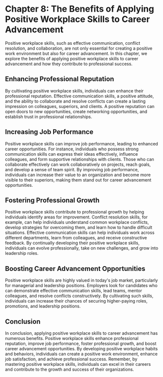 Chapter 8: The Benefits of Applying Positive Workplace Skills to Career Advancement
===================================================================================

Positive workplace skills, such as effective communication, conflict resolution, and collaboration, are not only essential for creating a positive work environment but also for career advancement. In this chapter, we explore the benefits of applying positive workplace skills to career advancement and how they contribute to professional success.

Enhancing Professional Reputation
---------------------------------

By cultivating positive workplace skills, individuals can enhance their professional reputation. Effective communication skills, a positive attitude, and the ability to collaborate and resolve conflicts can create a lasting impression on colleagues, superiors, and clients. A positive reputation can open doors to new opportunities, create networking opportunities, and establish trust in professional relationships.

Increasing Job Performance
--------------------------

Positive workplace skills can improve job performance, leading to enhanced career opportunities. For instance, individuals who possess strong communication skills can express their ideas effectively, influence colleagues, and form supportive relationships with clients. Those who can collaborate effectively can work collaboratively on projects, reach goals, and develop a sense of team spirit. By improving job performance, individuals can increase their value to an organization and become more visible to their superiors, making them stand out for career advancement opportunities.

Fostering Professional Growth
-----------------------------

Positive workplace skills contribute to professional growth by helping individuals identify areas for improvement. Conflict resolution skills, for example, can help individuals understand common workplace conflicts, develop strategies for overcoming them, and learn how to handle difficult situations. Effective communication skills can help individuals work across different departments, learn from colleagues, and receive constructive feedback. By continually developing their positive workplace skills, individuals can evolve professionally, take on new challenges, and grow into leadership roles.

Boosting Career Advancement Opportunities
-----------------------------------------

Positive workplace skills are highly valued in today's job market, particularly for managerial and leadership positions. Employers look for candidates who can demonstrate effective communication skills, lead teams, mentor colleagues, and resolve conflicts constructively. By cultivating such skills, individuals can increase their chances of securing higher-paying roles, promotions, and leadership positions.

Conclusion
----------

In conclusion, applying positive workplace skills to career advancement has numerous benefits. Positive workplace skills enhance professional reputation, improve job performance, foster professional growth, and boost career advancement opportunities. By developing positive workplace habits and behaviors, individuals can create a positive work environment, enhance job satisfaction, and achieve professional success. Remember, by mastering positive workplace skills, individuals can excel in their careers and contribute to the growth and success of their organizations.

